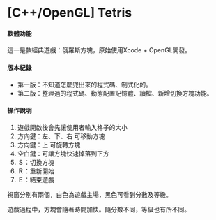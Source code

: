 # [C++/OpenGL] Tetris

#### 軟體功能
這一是款經典遊戲：俄羅斯方塊，原始使用Xcode + OpenGL開發。

#### 版本紀錄
- 第一版：不知道怎麼兜出來的程式碼、制式化的。
- 第二版：整理過的程式碼、動態配置記憶體、讀檔、新增切換方塊功能。

#### 操作說明
1. 遊戲開啟後會先讓使用者輸入格子的大小
2. 方向鍵：左、下、右 可移動方塊
3. 方向鍵：上 可旋轉方塊
4. 空白鍵：可讓方塊快速掉落到下方
5. Ｓ：切換方塊
6. Ｒ：重新開始
7. Ｅ：結束遊戲

視窗分別有兩個，白色為遊戲主場，黑色可看到分數及等級。

遊戲過程中，方塊會隨著時間加快。隨分數不同，等級也有所不同。 
